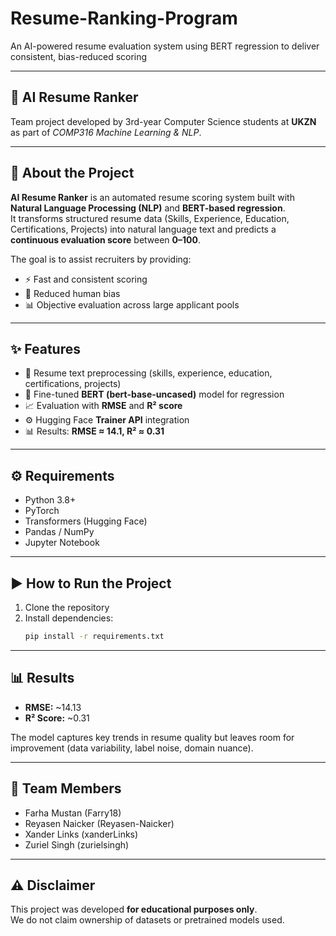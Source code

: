 # Resume-Ranking-Program  
An AI-powered resume evaluation system using BERT regression to deliver consistent, bias-reduced scoring  

---

## 🤖 AI Resume Ranker  
Team project developed by 3rd-year Computer Science students at **UKZN** as part of *COMP316 Machine Learning & NLP*.  

---

## 📖 About the Project  
**AI Resume Ranker** is an automated resume scoring system built with **Natural Language Processing (NLP)** and **BERT-based regression**.  
It transforms structured resume data (Skills, Experience, Education, Certifications, Projects) into natural language text and predicts a **continuous evaluation score** between **0–100**.  

The goal is to assist recruiters by providing:  
- ⚡ Fast and consistent scoring  
- 🎯 Reduced human bias  
- 📊 Objective evaluation across large applicant pools  

---

## ✨ Features  
- 📝 Resume text preprocessing (skills, experience, education, certifications, projects)  
- 🤗 Fine-tuned **BERT (bert-base-uncased)** model for regression  
- 📈 Evaluation with **RMSE** and **R² score**  
- ⚙️ Hugging Face **Trainer API** integration  
- 📊 Results: **RMSE ≈ 14.1, R² ≈ 0.31**  

---

## ⚙️ Requirements  
- Python 3.8+  
- PyTorch  
- Transformers (Hugging Face)  
- Pandas / NumPy  
- Jupyter Notebook  

---

## ▶️ How to Run the Project  
1. Clone the repository  
2. Install dependencies:  
   ```bash
   pip install -r requirements.txt

---
## 📊 Results  
- **RMSE:** ~14.13  
- **R² Score:** ~0.31  

The model captures key trends in resume quality but leaves room for improvement (data variability, label noise, domain nuance).  

---
## 👥 Team Members  
- Farha Mustan    (Farry18)
- Reyasen Naicker (Reyasen-Naicker)
- Xander Links    (xanderLinks)
- Zuriel Singh    (zurielsingh)

---
## ⚠️ Disclaimer  
This project was developed **for educational purposes only**.  
We do not claim ownership of datasets or pretrained models used.  
